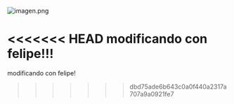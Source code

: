 ![imagen.png](/.attachments/imagen-a894cbbb-436c-44c8-9485-2b5b0de3dc3c.png)

<YouTube youTubeId="dpw9EHDh2bM" />


<<<<<<< HEAD
modificando con felipe!!!
=======
modificando con felipe!
>>>>>>> dbd75ade6b643c0a0f440a2317a707a9a0921fe7



